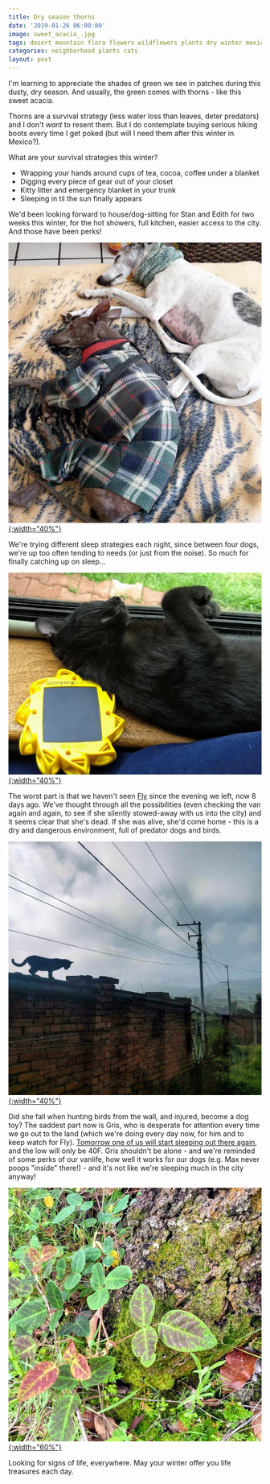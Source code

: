 ```yaml
---
title: Dry season thorns
date: '2019-01-26 06:00:00'
image: sweet_acacia_.jpg
tags: desert mountain flora flowers wildflowers plants dry winter mexico michoacan
categories: neighborhood plants cats
layout: post
---
```


I'm learning to appreciate the shades of green we see in patches during this dusty, dry season. And usually, the green comes with thorns - like this sweet acacia.

Thorns are a survival strategy (less water loss than leaves, deter predators) and I don't *want* to resent them. But I do contemplate buying serious hiking boots every time I get poked (but will I need them after this winter in Mexico?).

What are your survival strategies this winter? 
* Wrapping your hands around cups of tea, cocoa, coffee under a blanket
* Digging every piece of gear out of your closet
* Kitty litter and emergency blanket in your trunk
* Sleeping in til the sun finally appears
 
 We'd been looking forward to house/dog-sitting for Stan and Edith for two weeks this winter, for the hot showers, full kitchen, easier access to the city. And those have been perks!

 [![](/images/city_nap_.jpg){:width="40%"}](/images/city_nap.jpg)
 
 We're trying different sleep strategies each night, since between four dogs, we're up too often tending to needs (or just from the noise). So much for finally catching up on sleep...
 
 [![](/images/fly_light_.jpg){:width="40%"}](/images/fly_light.jpg)
 
The worst part is that we haven't seen [Fly](https://reverdecer.annalisagross.com/2018/09/23/fly/) since the evening we left, now 8 days ago. We've thought through all the possibilities (even checking the van again and again, to see if she silently stowed-away with us into the city) and it seems clear that she's dead. If she was alive, she'd come home - this is a dry and dangerous environment, full of predator dogs and birds.
 
[![](/images/fly_wall_.jpg){:width="40%"}](/images/fly_wall.jpg)

Did she fall when hunting birds from the wall, and injured, become a dog toy? The saddest part now is Gris, who is desperate for attention every time we go out to the land (which we're doing every day now, for him and to keep watch for Fly). [Tomorrow one of us will start sleeping out there again](https://reverdecer.annalisagross.com/2019/01/27/el-terreno-incomplete/), and the low will only be 40F.  Gris shouldn't be alone - and we're reminded of some perks of our vanlife, how well it works for our dogs (e.g. Max never poops "inside" there!) - and it's not like we're sleeping much in the city anyway!

[![](/images/foliage2_.jpg){:width="60%"}](/images/foliage2.jpg)

Looking for signs of life, everywhere. May your winter offer you life treasures each day.
